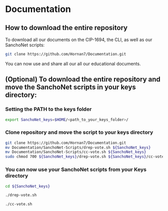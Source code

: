 # Documentation
## How to download the entire repository

To download all our documents on the CIP-1694, the CLI, as well as our SanchoNet scripts:
```bash
git clone https://github.com/Hornan7/Documentation.git
```
You can now use and share all our all our educational documents.

## (Optional) To download the entire repository and move the SanchoNet scripts in your keys directory:
### Setting the PATH to the keys folder
```bash
export SanchoNet_keys=$HOME/<path_to_your_keys_folder>/
```
### Clone repository and move the script to your keys directory
```bash
git clone https://github.com/Hornan7/Documentation.git
mv Documentation/SanchoNet-Scripts/drep-vote.sh ${SanchoNet_keys}
mv Documentation/SanchoNet-Scripts/cc-vote.sh ${SanchoNet_keys}
sudo chmod 700 ${SanchoNet_keys}/drep-vote.sh ${SanchoNet_keys}/cc-vote.sh
```
### You can now use your SanchoNet scripts from your Keys directory
```bash
cd ${SanchoNet_keys}
```
```bash
./drep-vote.sh
```
```bash
./cc-vote.sh
```
